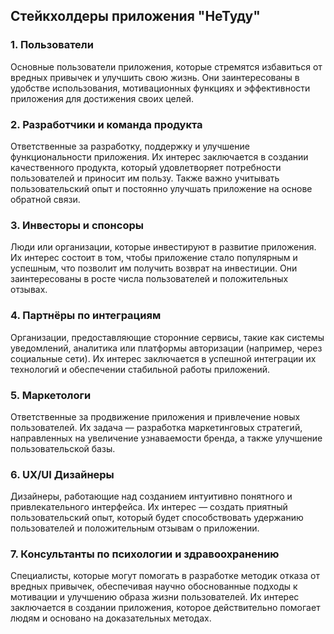 ## Стейкхолдеры приложения "НеТуду"

### 1. Пользователи

Основные пользователи приложения, которые стремятся избавиться от вредных привычек и улучшить свою жизнь. Они заинтересованы в удобстве использования, мотивационных функциях и эффективности приложения для достижения своих целей.

### 2. Разработчики и команда продукта

Ответственные за разработку, поддержку и улучшение функциональности приложения. Их интерес заключается в создании качественного продукта, который удовлетворяет потребности пользователей и приносит им пользу. Также важно учитывать пользовательский опыт и постоянно улучшать приложение на основе обратной связи.

### 3. Инвесторы и спонсоры

Люди или организации, которые инвестируют в развитие приложения. Их интерес состоит в том, чтобы приложение стало популярным и успешным, что позволит им получить возврат на инвестиции. Они заинтересованы в росте числа пользователей и положительных отзывах.

### 4. Партнёры по интеграциям

Организации, предоставляющие сторонние сервисы, такие как системы уведомлений, аналитика или платформы авторизации (например, через социальные сети). Их интерес заключается в успешной интеграции их технологий и обеспечении стабильной работы приложений.

### 5. Маркетологи

Ответственные за продвижение приложения и привлечение новых пользователей. Их задача — разработка маркетинговых стратегий, направленных на увеличение узнаваемости бренда, а также улучшение пользовательской базы.

### 6. UX/UI Дизайнеры

Дизайнеры, работающие над созданием интуитивно понятного и привлекательного интерфейса. Их интерес — создать приятный пользовательский опыт, который будет способствовать удержанию пользователей и положительным отзывам о приложении.

### 7. Консультанты по психологии и здравоохранению

Специалисты, которые могут помогать в разработке методик отказа от вредных привычек, обеспечивая научно обоснованные подходы к мотивации и улучшению образа жизни пользователей. Их интерес заключается в создании приложения, которое действительно помогает людям и основано на доказательных методах.